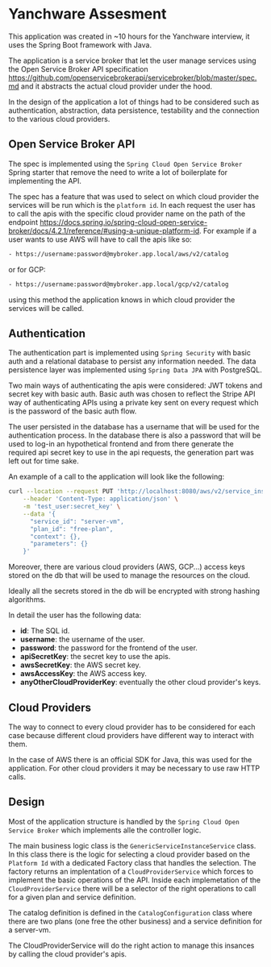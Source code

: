 # Yanchware Assesment


This application was created in ~10 hours for the Yanchware interview, it uses the Spring Boot framework with Java.

The application is a service broker that let the user manage services using the Open Service Broker API specification https://github.com/openservicebrokerapi/servicebroker/blob/master/spec.md and it abstracts the actual cloud provider under the hood.

In the design of the application a lot of things had to be considered such as authentication, abstraction, data persistence, testability and the connection to the various cloud providers.

## Open Service Broker API

The spec is implemented using the `Spring Cloud Open Service Broker` Spring starter that remove the need to write a lot of boilerplate for implementing the API.

The spec has a feature that was used to select on which cloud provider the services will be run which is the `platform id`. In each request the user has to call the apis with the specific cloud provider name on the path of the endpoint https://docs.spring.io/spring-cloud-open-service-broker/docs/4.2.1/reference/#using-a-unique-platform-id. For example if a user wants to use AWS will have to call the apis like so:

```bash
- https://username:password@mybroker.app.local/aws/v2/catalog
```

or for GCP:

```bash
- https://username:password@mybroker.app.local/gcp/v2/catalog
```


using this method the application knows in which cloud provider the services will be called.


## Authentication

The authentication part is implemented using `Spring Security` with basic auth and a relational database to persist any information needed. The data persistence layer was implemented using `Spring Data JPA` with PostgreSQL.


Two main ways of authenticating the apis were considered: JWT tokens and secret key with basic auth.
Basic auth was chosen to reflect the Stripe API way of authenticating APIs using a private key sent on every request which is the password of the basic auth flow. 


The user persisted in the database has a username that will be used for the authentication process. In the database there is also a password that will be used to log-in an hypothetical frontend and from there generate the required api secret key to use in the api requests, the generation part was left out for time sake.

An example of a call to the application will look like the following:

```bash
curl --location --request PUT 'http://localhost:8080/aws/v2/service_instances/test_id' \
    --header 'Content-Type: application/json' \
    -m 'test_user:secret_key' \
    --data '{
      "service_id": "server-vm",
      "plan_id": "free-plan",
      "context": {},
      "parameters": {}
    }'
```

Moreover, there are various cloud providers (AWS, GCP...) access keys stored on the db that will be used to manage the resources on the cloud.

Ideally all the secrets stored in the db will be encrypted with strong hashing algorithms.

In detail the user has the following data:

- **id**: The SQL id.
- **username**: the username of the user.
- **password**: the password for the frontend of the user.
- **apiSecretKey**: the secret key to use the apis.
- **awsSecretKey**: the AWS secret key.
- **awsAccessKey**: the AWS access key.
- **anyOtherCloudProviderKey**: eventually the other cloud provider's keys.


## Cloud Providers

The way to connect to every cloud provider has to be considered for each case because different cloud providers have different way to interact with them. 

In the case of AWS there is an official SDK for Java, this was used for the application. 
For other cloud providers it may be necessary to use raw HTTP calls.

## Design

Most of the application structure is handled by the `Spring Cloud Open Service Broker` which implements alle the controller logic. 


The main business logic class is the `GenericServiceInstanceService` class. In this class there is the logic for selecting a cloud provider based on the `Platform Id` with a dedicated Factory class that handles the selection. The factory returns an implentation of a `CloudProviderService` which forces to implement the basic operations of the API. Inside each implemetation of the `CloudProviderService` there will be a selector of the right operations to call for a given plan and service definition.


The catalog definition is defined in the `CatalogConfiguration` class where there are two plans (one free the other business) and a service definition for a server-vm.

The CloudProviderService will do the right action to manage this insances by calling the cloud provider's apis.


